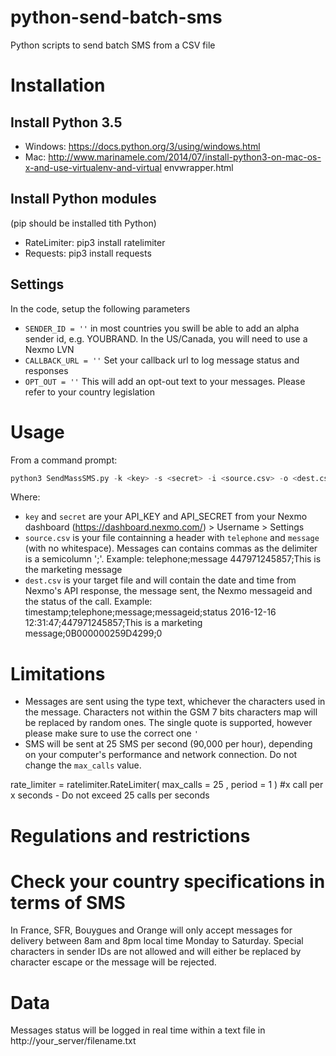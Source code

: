 # python-send-batch-sms
Python scripts to send batch SMS from a CSV file


# Installation 
## Install Python 3.5
- Windows:  https://docs.python.org/3/using/windows.html
- Mac: http://www.marinamele.com/2014/07/install-python3-on-mac-os-x-and-use-virtualenv-and-virtual envwrapper.html

## Install Python modules
(pip should be installed tith Python)
- RateLimiter: pip3 install ratelimiter
- Requests: pip3 install requests

## Settings
In the code, setup the following parameters
- `SENDER_ID = ''` in most countries you swill be able to add an alpha sender id, e.g. YOUBRAND. In the US/Canada, you will need to use a Nexmo LVN
- `CALLBACK_URL = ''` Set your callback url to log message status and responses
- `OPT_OUT = ''` This will add an opt-out text to your messages. Please refer to your country legislation

# Usage
From a command prompt: 

```python
python3 SendMassSMS.py -k <key> -s <secret> -i <source.csv> -o <dest.csv>
```

Where:
- `key` and `secret` are your API_KEY and API_SECRET from your Nexmo dashboard (https://dashboard.nexmo.com/) > Username > Settings
- `source.csv` is your file containning a header with `telephone` and `message` (with no whitespace). Messages can contains commas as the delimiter is a semicolumn ';'.
Example: telephone;message
447971245857;This is the marketing message
- `dest.csv` is your target file and will contain the date and time from Nexmo's API response, the message sent, the Nexmo messageid and the status of the call.
Example:
timestamp;telephone;message;messageid;status
2016-12-16 12:31:47;447971245857;This is a marketing message;0B000000259D4299;0

# Limitations
- Messages are sent using the type text, whichever the characters used in the message. Characters not within the GSM 7 bits characters map will be replaced by random ones. The single quote is supported, however please make sure to use the correct one `'`
- SMS will be sent at 25 SMS per second (90,000 per hour), depending on your computer's performance and network connection. Do not change the `max_calls` value.

rate_limiter = ratelimiter.RateLimiter( max_calls = 25 ,  period = 1 )  #x call per x seconds - Do not exceed 25 calls per seconds

# Regulations and restrictions 
# Check your country specifications in terms of SMS
In France, SFR, Bouygues and Orange will only accept messages for delivery between 8am and 8pm local time Monday to Saturday.
Special characters in sender IDs are not allowed and will either be replaced by character escape or the message will be rejected.

# Data
Messages status will be logged in real time within a text file in http://your_server/filename.txt

